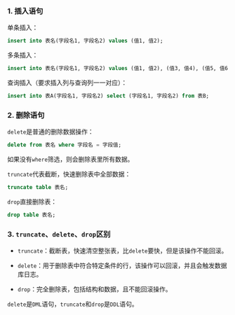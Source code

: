### 1. 插入语句

单条插入：

~~~ sql
insert into 表名(字段名1, 字段名2) values (值1, 值2);
~~~

多条插入：

~~~ sql
insert into 表名(字段名1, 字段名2) values (值1, 值2), (值3, 值4), (值5, 值6);
~~~

查询插入（要求插入列与查询列一一对应）：

~~~ sql
insert into 表A(字段名1, 字段名2) select (字段名1, 字段名2) from 表B;
~~~

### 2. 删除语句

`delete`是普通的删除数据操作：

~~~ sql
delete from 表名 where 字段名 = 字段值;
~~~

如果没有`where`筛选，则会删除表里所有数据。

`truncate`代表截断，快速删除表中全部数据：

~~~ sql
truncate table 表名;
~~~

`drop`直接删除表：

~~~ sql
drop table 表名;
~~~

### 3. `truncate`、`delete`、`drop`区别

- `truncate`：截断表，快速清空整张表，比`delete`要快，但是该操作不能回滚。

- `delete`：用于删除表中符合特定条件的行，该操作可以回滚，并且会触发数据库日志。

- `drop`：完全删除表，包括结构和数据，且不能回滚操作。

`delete`是`DML`语句，`truncate`和`drop`是`DDL`语句。